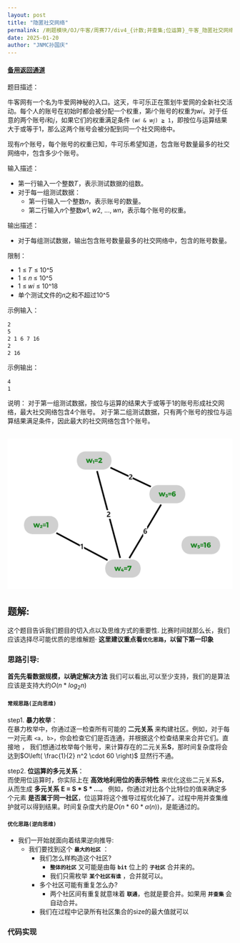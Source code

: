 ```yaml
---
layout: post
title: "隐匿社交网络"
permalink: /刷题模块/OJ/牛客/周赛77/div4_{计数;并查集;位运算}_牛客_隐匿社交网络.md/
date: 2025-01-20
author: "JNMC孙国庆"
---
```


#### [备用返回通道](../../README.md)

题目描述：

牛客网有一个名为牛爱网神秘的入口。这天，牛可乐正在策划牛爱网的全新社交活动。每个人的账号在初始时都会被分配一个权重，第𝑖个账号的权重为𝑤𝑖。对于任意的两个账号𝑖和𝑗，如果它们的权重满足条件 `(𝑤𝑖 & 𝑤𝑗) ≧ 1`，即按位与运算结果大于或等于1，那么这两个账号会被分配到同一个社交网络中。

现有𝑛个账号，每个账号的权重已知，牛可乐希望知道，包含账号数量最多的社交网络中，包含多少个账号。

输入描述：
- 第一行输入一个整数𝑇，表示测试数据的组数。
- 对于每一组测试数据：
  - 第一行输入一个整数𝑛，表示账号的数量。
  - 第二行输入𝑛个整数𝑤1, 𝑤2, ..., 𝑤𝑛，表示每个账号的权重。

输出描述：
- 对于每组测试数据，输出包含账号数量最多的社交网络中，包含的账号数量。

限制：
- 1 ≤ 𝑇 ≤ 10^5
- 1 ≤ 𝑛 ≤ 10^5
- 1 ≤ 𝑤𝑖 ≤ 10^18
- 单个测试文件的𝑛之和不超过10^5

示例输入：
```
2
5
2 1 6 7 16
2
2 16
```

示例输出：
```
4
1
```

说明：
对于第一组测试数据，按位与运算的结果大于或等于1的账号形成社交网络，最大社交网络包含4个账号。
对于第二组测试数据，只有两个账号的按位与运算结果满足条件，因此最大的社交网络包含1个账号。

![alt text](image.png)
---

## 题解:
这个题目告诉我们题目的切入点以及思维方式的重要性.
比赛时间就那么长，我们应该选择尽可能优质的思维解题·
**这里建议重点看`优化思路`，以留下第一印象**
### 思路引导:
**首先先看数据规模，以确定解决方法**
我们可以看出,可以至少支持，我们的是算法应该是支持大约$O(n*log_2 n)$

#### `常规思路(正向思维)`

step1. **暴力枚举**：  
   在暴力枚举中，你通过逐一检查所有可能的 **二元关系** 来构建社区。例如，对于每一对元素 `<a, b>`，你会检查它们是否连通，并根据这个检查结果来合并它们。直接地 ， 我们想通过枚举每个账号，来计算存在的二元关系**S**，那时间复杂度将会达到$O\left( \frac{1}{2} n^2 \cdot 60 \right)$ 显然行不通。

step2. **位运算的多元关系**：  
   而使用位运算时，你实际上在 **高效地利用位的表示特性** 来优化这些二元关系**S**，从而生成 **多元关系** **E = S * S * ...**。
   例如，你通过对比各个比特位的值来确定多个元素 **是否属于同一社区**，位运算将这个推导过程优化掉了。过程中用并查集维护就可以得到结果。时间复杂度大约是$O( n * 60*α(n))$，是能通过的。

#### `优化思路(逆向思维)`
- 我们一开始就面向着结果逆向推导:
  - 我们要找到这个 **`最大的社区`** ：
    - 我们怎么样构造这个社区?
      - **`整体的社区`** 又可能是由每 **`bit`** 位上的 **`子社区`** 合并来的。
      - 我们只需枚举 **`某个社区有谁`** ，合并就可以。
    - 多个社区可能有重复怎么办?
      - 两个社区间有重复就意味着 **`联通`**，也就是要合并。如果用 **`并查集`** 会自动合并。
    - 我们在过程中记录所有社区集合的size的最大值就可以

### 代码实现
```cpp

```